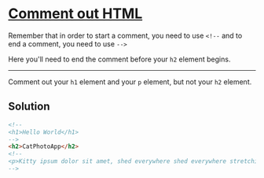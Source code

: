 # [Comment out HTML](https://learn.freecodecamp.org/responsive-web-design/basic-html-and-html5/comment-out-html)

Remember that in order to start a comment, you need to use `<!--` and to end a comment, you need to use `-->`

Here you'll need to end the comment before your `h2` element begins.

---

Comment out your `h1` element and your `p` element, but not your `h2` element.

## Solution

```html
<!--
<h1>Hello World</h1>
-->
<h2>CatPhotoApp</h2>
<!--
<p>Kitty ipsum dolor sit amet, shed everywhere shed everywhere stretching attack your ankles chase the red dot, hairball run catnip eat the grass sniff.</p>
-->
```